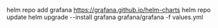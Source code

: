 helm repo add grafana https://grafana.github.io/helm-charts
helm repo update
helm upgrade --install grafana grafana/grafana -f values.yml
